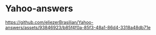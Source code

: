 ﻿# Yahoo-answers



https://github.com/eliezerBrasilian/Yahoo-answers/assets/93846923/b85f4f0a-85f3-48a1-86d4-3318a48db71e


